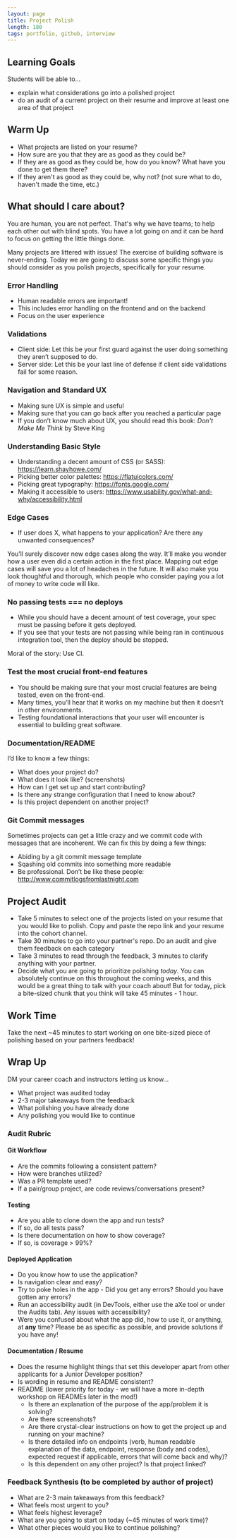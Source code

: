 ```yaml
---
layout: page
title: Project Polish
length: 180
tags: portfolio, github, interview
---
```


## Learning Goals

Students will be able to...
- explain what considerations go into a polished project
- do an audit of a current project on their resume and improve at least one area of that project


## Warm Up

- What projects are listed on your resume?
- How sure are you that they are as good as they could be?
- If they are as good as they could be, how do you know? What have you done to get them there?
- If they aren't as good as they could be, why not? (not sure what to do, haven't made the time, etc.)

## What should I care about?

You are human, you are not perfect. That's why we have teams; to help each other out with blind spots. You have a lot going on and it can be hard to focus on getting the little things done.

Many projects are littered with issues! The exercise of building software is never-ending. Today we are going to discuss some specific things you should consider as you polish projects, specifically for your resume.

### Error Handling
- Human readable errors are important!
- This includes error handling on the frontend and on the backend
- Focus on the user experience

### Validations
- Client side: Let this be your first guard against the user doing something they aren’t supposed to do.
- Server side: Let this be your last line of defense if client side validations fail for some reason.

### Navigation and Standard UX
- Making sure UX is simple and useful
- Making sure that you can go back after you reached a particular page
- If you don’t know much about UX, you should read this book: _Don't Make Me Think_ by Steve King

### Understanding Basic Style
- Understanding a decent amount of CSS (or SASS): https://learn.shayhowe.com/
- Picking better color palettes: https://flatuicolors.com/
- Picking great typography: https://fonts.google.com/
- Making it accessible to users: https://www.usability.gov/what-and-why/accessibility.html

### Edge Cases
- If user does X, what happens to your application? Are there any unwanted consequences?

You’ll surely discover new edge cases along the way. It’ll make you wonder how a user even did a certain action in the first place. Mapping out edge cases will save you a lot of headaches in the future. It will also make you look thoughtful and thorough, which people who consider paying you a lot of money to write code will like.

### No passing tests === no deploys
- While you should have a decent amount of test coverage, your spec must be passing before it gets deployed.
- If you see that your tests are not passing while being ran in continuous integration tool, then the deploy should be stopped.

Moral of the story: Use CI.

### Test the most crucial front-end features
- You should be making sure that your most crucial features are being tested, even on the front-end.
- Many times, you’ll hear that it works on my machine but then it doesn’t in other environments.
- Testing foundational interactions that your user will encounter is essential to building great software.

### Documentation/README
I’d like to know a few things:
- What does your project do?
- What does it look like? (screenshots)
- How can I get set up and start contributing?
- Is there any strange configuration that I need to know about?
- Is this project dependent on another project?

### Git Commit messages
Sometimes projects can get a little crazy and we commit code with messages that are incoherent. We can fix this by doing a few things:
- Abiding by a git commit message template
- Sqashing old commits into something more readable
- Be professional. Don’t be like these people: http://www.commitlogsfromlastnight.com

## Project Audit

- Take 5 minutes to select one of the projects listed on your resume that you would like to polish. Copy and paste the repo link and your resume into the cohort channel.
- Take 30 minutes to go into your partner's repo. Do an audit and give them feedback on each category
- Take 3 minutes to read through the feedback, 3 minutes to clarify anything with your partner.
- Decide what you are going to prioritize polishing _today_. You can absolutely continue on this throughout the coming weeks, and this would be a great thing to talk with your coach about! But for today, pick a bite-sized chunk that you think will take 45 minutes - 1 hour.

## Work Time

Take the next ~45 minutes to start working on one bite-sized piece of polishing based on your partners feedback!

## Wrap Up

DM your career coach and instructors letting us know...
- What project was audited today
- 2-3 major takeaways from the feedback
- What polishing you have already done
- Any polishing you would like to continue


### Audit Rubric

#### Git Workflow
- Are the commits following a consistent pattern?
- How were branches utilized?
- Was a PR template used?
- If a pair/group project, are code reviews/conversations present?

#### Testing
- Are you able to clone down the app and run tests?
- If so, do all tests pass?
- Is there documentation on how to show coverage?
- If so, is coverage > 99%?

#### Deployed Application
- Do you know how to use the application?
- Is navigation clear and easy?
- Try to poke holes in the app - Did you get any errors? Should you have gotten any errors?
- Run an accessibility audit (in DevTools, either use the aXe tool or under the Audits tab). Any issues with accessibility?
- Were you confused about what the app did, how to use it, or anything, at **any** time? Please be as specific as possible, and provide solutions if you have any!

#### Documentation / Resume
- Does the resume highlight things that set this developer apart from other applicants for a Junior Developer position?
- Is wording in resume and README consistent?
- README (lower priority for today - we will have a more in-depth workshop on READMEs later in the mod!)
  - Is there an explanation of the purpose of the app/problem it is solving?
  - Are there screenshots?
  - Are there crystal-clear instructions on how to get the project up and running on your machine?
  - Is there detailed info on endpoints (verb, human readable explanation of the data, endpoint, response (body and codes), expected request if applicable, errors that will come back and why)?
  - Is this dependent on any other project? Is that project linked?


### Feedback Synthesis (to be completed by author of project)
- What are 2-3 main takeaways from this feedback?
- What feels most urgent to you?
- What feels highest leverage?
- What are you going to start on today (~45 minutes of work time)?
- What other pieces would you like to continue polishing?

